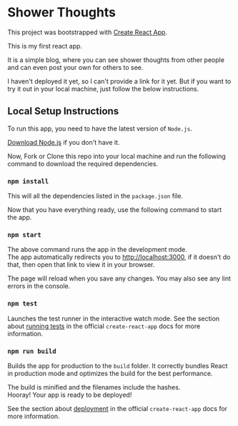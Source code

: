 # Shower Thoughts

This project was bootstrapped with [Create React App](https://github.com/facebook/create-react-app).

This is my first react app.

It is a simple blog, where you can see shower thoughts from other people and can even post your own for others to see.

I haven't deployed it yet, so I can't provide a link for it yet. But if you want to try it out in your local machine, just follow the below instructions.

## Local Setup Instructions

To run this app, you need to have the latest version of `Node.js`.

[Download Node.js](https://nodejs.org/en/download/) if you don't have it.

Now, Fork or Clone this repo into your local machine and run the following command to download the required dependencies.

### `npm install`

This will all the dependencies listed in the `package.json` file.

Now that you have everything ready, use the following command to start the app.

### `npm start`

The above command runs the app in the development mode.\
The app automatically redirects you to [http://localhost:3000](http://localhost:3000), if it doesn't do that, then open that link to view it in your browser.

The page will reload when you save any changes.
You may also see any lint errors in the console.

### `npm test`

Launches the test runner in the interactive watch mode.
See the section about [running tests](https://facebook.github.io/create-react-app/docs/running-tests) in the official `create-react-app` docs for more information.

### `npm run build`

Builds the app for production to the `build` folder.
It correctly bundles React in production mode and optimizes the build for the best performance.

The build is minified and the filenames include the hashes.\
Hooray! Your app is ready to be deployed!

See the section about [deployment](https://facebook.github.io/create-react-app/docs/deployment) in the official `create-react-app` docs for more information.
